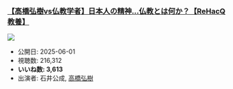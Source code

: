 ### [【高橋弘樹vs仏教学者】日本人の精神…仏教とは何か？【ReHacQ教養】](https://www.youtube.com/watch?v=AV7O3iuDSCc)
[![](https://img.youtube.com/vi/AV7O3iuDSCc/hqdefault.jpg)](https://www.youtube.com/watch?v=AV7O3iuDSCc)
-   公開日: 2025-06-01
-   視聴数: 216,312
-   **いいね数: 3,613**
-   出演者: 石井公成, [高橋弘樹](/rehacq_fan/people/高橋弘樹 "wikilink")
